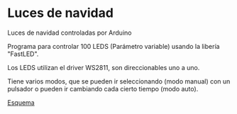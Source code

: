 # Luces de navidad

Luces de navidad controladas por Arduino

Programa para controlar 100 LEDS (Parámetro variable) usando la libería "FastLED".

Los LEDS utilizan el driver WS2811, son direccionables uno a uno. 

Tiene varios modos, que se pueden ir seleccionando (modo manual) con un pulsador o pueden ir cambiando cada cierto tiempo (modo auto).

[Esquema](https://github.com/jcortade/luces_navidad/blob/main/LucesNavidad_bb.png)
